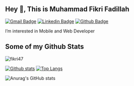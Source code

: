 ## Hey 👋, This is Muhammad Fikri Fadillah
[![Gmail Badge](https://img.shields.io/badge/-fadillahfikri64@gmail.com-c14438?style=flat&logo=Gmail&logoColor=white&link=mailto:ilhamt35@gmail.com)](mailto:fadillahfikri64@gmail.com) 
[![Linkedin Badge](https://img.shields.io/badge/-muhammad-fikri-fadillah-0072b1?style=flat&logo=Linkedin&logoColor=white&link=https://www.linkedin.com/in/muhammad-fikri-fadillah/)](https://www.linkedin.com/in/ilhamtaufikurrahman/)
[![Github Badge](https://img.shields.io/badge/-fikri47-grey?style=flat&logo=github&logoColor=white&link=https://github.com/fikri47/)](https://www.github.com/fikri47/) <p align='left'>I’m interested in Mobile and Web Developer</p>
## Some of my Github Stats
<p align=left> <img src=https://komarev.com/ghpvc/?username=fikri47 alt=fikri47 /> </p>

[![Github stats](https://github-readme-stats.vercel.app/api?username=fikri47&show_icons=true&include_all_commits=true)](https://github.com/fikri47/github-readme-stats)
[![Top Langs](https://github-readme-stats.vercel.app/api/top-langs/?username=fikri47&layout=compact)](https://github.com/fikri47/github-readme-stats)

![Anurag's GitHub stats](https://github-readme-stats.vercel.app/api?username=fikri47&show_icons=true&theme=dracula)
